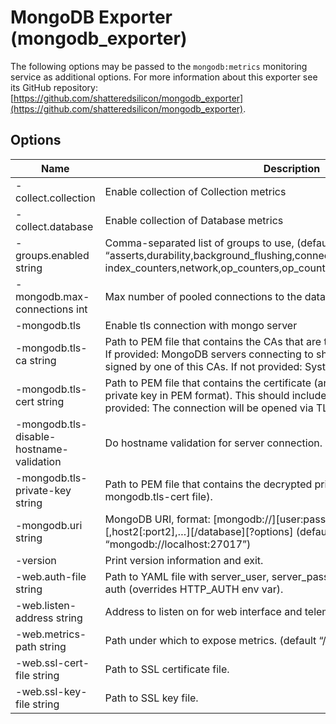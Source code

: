 # MongoDB Exporter (mongodb_exporter)

The following options may be passed to the `mongodb:metrics` monitoring service as additional options. For more information about this exporter see its GitHub repository:
[https://github.com/shatteredsilicon/mongodb_exporter](https://github.com/shatteredsilicon/mongodb_exporter).

## Options

| Name                                     | Description                                                           |
| ---------------------------------------- | --------------------------------------------------------------------- |
| -collect.collection                      | Enable collection of Collection metrics                               |
| -collect.database                        | Enable collection of Database metrics                                 |
| -groups.enabled string                   | Comma-separated list of groups to use, (default “asserts,durability,background_flushing,connections,extra_info,global_lock, index_counters,network,op_counters,op_counters_repl,memory,locks,metrics”) |
| -mongodb.max-connections int             | Max number of pooled connections to the database. (default 1)         |
| -mongodb.tls                             | Enable tls connection with mongo server                               |
| -mongodb.tls-ca string                   | Path to PEM file that contains the CAs that are trusted for server connections. If provided: MongoDB servers connecting to should present a certificate signed by one of this CAs. If not provided: System default CAs are used. |
| -mongodb.tls-cert string                 | Path to PEM file that contains the certificate (and optionally also the decrypted private key in PEM format). This should include the whole certificate chain. If provided: The connection will be opened via TLS to the MongoDB server. |
| -mongodb.tls-disable-hostname-validation | Do hostname validation for server connection. |
| -mongodb.tls-private-key string          | Path to PEM file that contains the decrypted private key (if not contained in mongodb.tls-cert file). |
| -mongodb.uri string                      | MongoDB URI, format: [mongodb://][user:pass@]host1[:port1][,host2[:port2],…][/database][?options] (default “mongodb://localhost:27017”) |
| -version                                 | Print version information and exit. |
| -web.auth-file string                    | Path to YAML file with server_user, server_password options for http basic auth (overrides HTTP_AUTH env var). |
| -web.listen-address string               | Address to listen on for web interface and telemetry. (default “:9216”) |
| -web.metrics-path string                 | Path under which to expose metrics. (default “/metrics”) |
| -web.ssl-cert-file string                | Path to SSL certificate file. |
| -web.ssl-key-file string                 | Path to SSL key file. |
